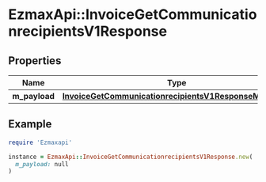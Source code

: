 # EzmaxApi::InvoiceGetCommunicationrecipientsV1Response

## Properties

| Name | Type | Description | Notes |
| ---- | ---- | ----------- | ----- |
| **m_payload** | [**InvoiceGetCommunicationrecipientsV1ResponseMPayload**](InvoiceGetCommunicationrecipientsV1ResponseMPayload.md) |  |  |

## Example

```ruby
require 'Ezmaxapi'

instance = EzmaxApi::InvoiceGetCommunicationrecipientsV1Response.new(
  m_payload: null
)
```

